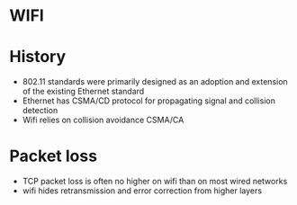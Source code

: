 # WIFI

# History
- 802.11 standards were primarily designed as an adoption and extension of the existing Ethernet standard
- Ethernet has CSMA/CD protocol for propagating signal and collision detection
- Wifi relies on collision avoidance CSMA/CA

# Packet loss
- TCP packet loss is often no higher on wifi than on most wired networks
- wifi hides retransmission and error correction from higher layers
    